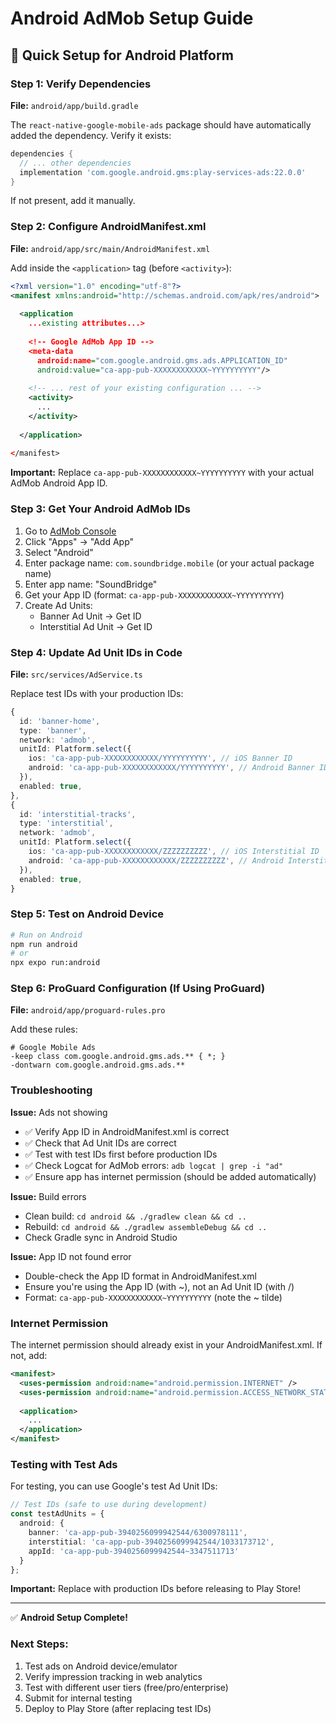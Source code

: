 # Android AdMob Setup Guide

## 🤖 Quick Setup for Android Platform

### Step 1: Verify Dependencies

**File:** `android/app/build.gradle`

The `react-native-google-mobile-ads` package should have automatically added the dependency. Verify it exists:

```gradle
dependencies {
  // ... other dependencies
  implementation 'com.google.android.gms:play-services-ads:22.0.0'
}
```

If not present, add it manually.

### Step 2: Configure AndroidManifest.xml

**File:** `android/app/src/main/AndroidManifest.xml`

Add inside the `<application>` tag (before `<activity>`):

```xml
<?xml version="1.0" encoding="utf-8"?>
<manifest xmlns:android="http://schemas.android.com/apk/res/android">
  
  <application
    ...existing attributes...>
    
    <!-- Google AdMob App ID -->
    <meta-data
      android:name="com.google.android.gms.ads.APPLICATION_ID"
      android:value="ca-app-pub-XXXXXXXXXXXX~YYYYYYYYYY"/>
    
    <!-- ... rest of your existing configuration ... -->
    <activity>
      ...
    </activity>
    
  </application>
  
</manifest>
```

**Important:** Replace `ca-app-pub-XXXXXXXXXXXX~YYYYYYYYYY` with your actual AdMob Android App ID.

### Step 3: Get Your Android AdMob IDs

1. Go to [AdMob Console](https://apps.admob.com/)
2. Click "Apps" → "Add App"
3. Select "Android"
4. Enter package name: `com.soundbridge.mobile` (or your actual package name)
5. Enter app name: "SoundBridge"
6. Get your App ID (format: `ca-app-pub-XXXXXXXXXXXX~YYYYYYYYYY`)
7. Create Ad Units:
   - Banner Ad Unit → Get ID
   - Interstitial Ad Unit → Get ID

### Step 4: Update Ad Unit IDs in Code

**File:** `src/services/AdService.ts`

Replace test IDs with your production IDs:
```typescript
{
  id: 'banner-home',
  type: 'banner',
  network: 'admob',
  unitId: Platform.select({
    ios: 'ca-app-pub-XXXXXXXXXXXX/YYYYYYYYYY', // iOS Banner ID
    android: 'ca-app-pub-XXXXXXXXXXXX/YYYYYYYYYY', // Android Banner ID
  }),
  enabled: true,
},
{
  id: 'interstitial-tracks',
  type: 'interstitial',
  network: 'admob',
  unitId: Platform.select({
    ios: 'ca-app-pub-XXXXXXXXXXXX/ZZZZZZZZZZ', // iOS Interstitial ID
    android: 'ca-app-pub-XXXXXXXXXXXX/ZZZZZZZZZZ', // Android Interstitial ID
  }),
  enabled: true,
}
```

### Step 5: Test on Android Device

```bash
# Run on Android
npm run android
# or
npx expo run:android
```

### Step 6: ProGuard Configuration (If Using ProGuard)

**File:** `android/app/proguard-rules.pro`

Add these rules:
```proguard
# Google Mobile Ads
-keep class com.google.android.gms.ads.** { *; }
-dontwarn com.google.android.gms.ads.**
```

### Troubleshooting

**Issue:** Ads not showing
- ✅ Verify App ID in AndroidManifest.xml is correct
- ✅ Check that Ad Unit IDs are correct
- ✅ Test with test IDs first before production IDs
- ✅ Check Logcat for AdMob errors: `adb logcat | grep -i "ad"`
- ✅ Ensure app has internet permission (should be added automatically)

**Issue:** Build errors
- Clean build: `cd android && ./gradlew clean && cd ..`
- Rebuild: `cd android && ./gradlew assembleDebug && cd ..`
- Check Gradle sync in Android Studio

**Issue:** App ID not found error
- Double-check the App ID format in AndroidManifest.xml
- Ensure you're using the App ID (with ~), not an Ad Unit ID (with /)
- Format: `ca-app-pub-XXXXXXXXXXXX~YYYYYYYYYY` (note the ~ tilde)

### Internet Permission

The internet permission should already exist in your AndroidManifest.xml. If not, add:

```xml
<manifest>
  <uses-permission android:name="android.permission.INTERNET" />
  <uses-permission android:name="android.permission.ACCESS_NETWORK_STATE" />
  
  <application>
    ...
  </application>
</manifest>
```

### Testing with Test Ads

For testing, you can use Google's test Ad Unit IDs:

```typescript
// Test IDs (safe to use during development)
const testAdUnits = {
  android: {
    banner: 'ca-app-pub-3940256099942544/6300978111',
    interstitial: 'ca-app-pub-3940256099942544/1033173712',
    appId: 'ca-app-pub-3940256099942544~3347511713'
  }
};
```

**Important:** Replace with production IDs before releasing to Play Store!

---

✅ **Android Setup Complete!**

### Next Steps:
1. Test ads on Android device/emulator
2. Verify impression tracking in web analytics
3. Test with different user tiers (free/pro/enterprise)
4. Submit for internal testing
5. Deploy to Play Store (after replacing test IDs)


